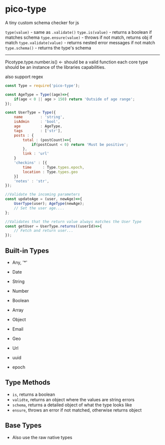 # pico-type
A tiny custom schema checker for js


`type(value)` - same as `.validate()`
`type.is(value)` - returns a boolean if matches schema
`type.ensure(value)` - throws if not match, returns obj if match
`type.validate(value)` - returns nested error messages if not match
`type.schema()` - returns the type's schema



---




Picotype.type.number.is() <- should be a valid function
each core type should be an instance of the libraries capabilities.



also support regex
```js
const Type = require('pico-type');

const AgeType = Type((age)=>{
	if(age < 0 || age > 150) return 'Outside of age range';
});

const UserType = Type({
	name        : 'string',
	isAdmin     : 'bool',
	age         : AgeType,
	tags        : ['str'],
	posts : {
		total : (postCount)=>{
			if(postCount < 0) return 'Must be positive';
		},
		link : 'url'
	}
	'checkins' : [{
		time     : Type.types.epoch,
		location : Type.types.geo
	}]
	'notes' : 'str',
});

//Validate the incoming parameters
const updateAge = (user, newAge)=>{
	UserType(user); AgeType(newAge);
	// Set the user age....
};

//Validates that the return value always matches the User Type
const getUser = UserType.returns((userId)=>{
	// Fetch and return user...
});
```


## Built-in Types

- Any, '*'
- Date
- String
- Number
- Boolean
- Array
- Object

- Email
- Geo
- Url
- uuid
- epoch


## Type Methods

- `is`, returns a boolean
- `validte`, returns an object where the values are string errors
- `schema`, returns a detailed object of what the type looks like
- `ensure`, throws an error if not matched, otherwise returns object



## Base Types
- Also use the raw native types